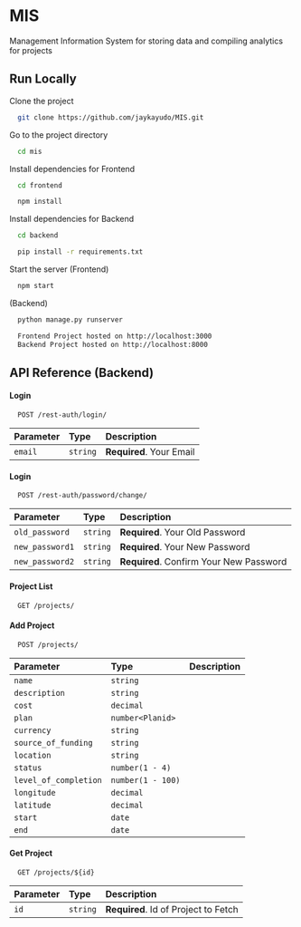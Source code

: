 
# MIS

Management Information System for storing data and compiling analytics for projects


## Run Locally

Clone the project

```bash
  git clone https://github.com/jaykayudo/MIS.git
```

Go to the project directory

```bash
  cd mis
```

Install dependencies for Frontend
```bash
  cd frontend
```

```bash
  npm install
```
Install dependencies for Backend
```bash
  cd backend
```
```bash
  pip install -r requirements.txt
```
Start the server
(Frontend)
```bash
  npm start
```
(Backend)
```bash
  python manage.py runserver
```
```bash
  Frontend Project hosted on http://localhost:3000
  Backend Project hosted on http://localhost:8000
```

## API Reference (Backend)

#### Login

```http
  POST /rest-auth/login/
```

| Parameter | Type     | Description                |
| :-------- | :------- | :------------------------- |
| `email` | `string` | **Required**. Your Email |

#### Login

```http
  POST /rest-auth/password/change/
```

| Parameter | Type     | Description                |
| :-------- | :------- | :------------------------- |
| `old_password` | `string` | **Required**. Your Old Password |
| `new_password1` | `string` | **Required**. Your New Password |
| `new_password2` | `string` | **Required**. Confirm Your New Password |

#### Project List
```http
  GET /projects/
```

#### Add Project
```http
  POST /projects/
```

| Parameter | Type     | Description                       |
| :-------- | :------- | :-------------------------------- |
| `name`      | `string` | |
| `description`      | `string` | |
| `cost`      | `decimal` | |
| `plan`      | `number<Planid>` | |
| `currency`      | `string` | |
| `source_of_funding`      | `string` | |
| `location`      | `string` | |
| `status`      | `number(1 - 4)` | |
| `level_of_completion`      | `number(1 - 100)` | |
| `longitude`      | `decimal` | |
| `latitude`      | `decimal` | |
| `start`      | `date` | |
| `end`      | `date` | |


#### Get Project

```http
  GET /projects/${id}
```

| Parameter | Type     | Description                       |
| :-------- | :------- | :-------------------------------- |
| `id`      | `string` | **Required**. Id of Project to Fetch |


